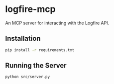 # logfire-mcp

An MCP server for interacting with the Logfire API.

## Installation

```bash
pip install -r requirements.txt
```

## Running the Server

```bash
python src/server.py
```